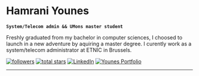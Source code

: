 #  Hamrani Younes

**`System/Telecom admin && UMons master student`**

Freshly graduated from my bachelor in computer sciences, I choosed to launch in a new adventure by aquiring a master degree.
I curently work as a system/telecom administrator at ETNIC in Brussels.


<p align="left">
      <a href="https://github.com/ForrestKnight?tab=followers">
         <img alt="followers" title="Follow me on Github" src="https://custom-icon-badges.demolab.com/github/followers/HamraniYounes?color=236ad3&labelColor=1155ba&style=for-the-badge&logo=person-add&label=Follow&logoColor=white"/></a>
      <a href="https://github.com/HamraniYounes?tab=repositories&sort=stargazers">
         <img alt="total stars" title="Total stars on GitHub" src="https://custom-icon-badges.demolab.com/github/stars/HamraniYounes?color=55960c&style=for-the-badge&labelColor=488207&logo=star"/></a>
      <a href="https://www.linkedin.com/in/younes-hamrani/">
         <img alt="LinkedIn" title="Follow me on LinkedIn" src="https://custom-icon-badges.demolab.com/badge/Younes Hamrani-blue.svg?logo=linkedin"/></a>
      <a href="https://hamraniyounes.github.io/">
         <img alt="Younes Portfolio" title="My Portfolio" src="https://custom-icon-badges.demolab.com/badge/my--website-white.svg?logo=sly-portfolio"/></a>
   </p>
   
   ---
